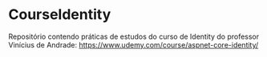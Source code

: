 # CourseIdentity
 Repositório contendo práticas de estudos do curso de Identity do professor Vinícius de Andrade:  https://www.udemy.com/course/aspnet-core-identity/
